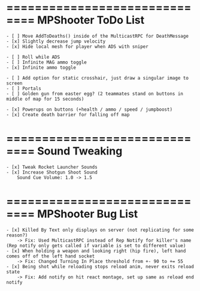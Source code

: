 ==============================
    MPShooter ToDo List
==============================
    
    
    - [ ] Move AddToDeaths() inside of the MulticastRPC for DeathMessage
    - [x] Slightly decrease jump velocity
    - [x] Hide local mesh for player when ADS with sniper

    - [ ] Roll while ADS
    - [ ] Infinite MAG ammo toggle
    - [x] Infinite ammo toggle        

    - [ ] Add option for static crosshair, just draw a singular image to screen
    - [ ] Portals
    - [ ] Golden gun from easter egg? (2 teammates stand on buttons in middle of map for 15 seconds)
    
    - [x] Powerups on buttons (+health / ammo / speed / jumpboost)
    - [x] Create death barrier for falling off map
    
 ==============================
    Sound Tweaking
==============================

    - [x] Tweak Rocket Launcher Sounds
    - [x] Increase Shotgun Shoot Sound
        Sound Cue Volume: 1.0 -> 1.5

==============================
    MPShooter Bug List
==============================

    - [x] Killed By Text only displays on server (not replicating for some reason?)
        -> Fix: Used MulticastRPC instead of Rep Notify for killer's name (Rep notify only gets called if variable is set to different value)
    - [x] When holding a weapon and looking right (hip fire), left hand comes off of the left hand socket
        -> Fix: Changed Turning In Place threshold from +- 90 to += 55
    - [x] Being shot while reloading stops reload anim, never exits reload state
        -> Fix: Add notify on hit react montage, set up same as reload end notify
    
